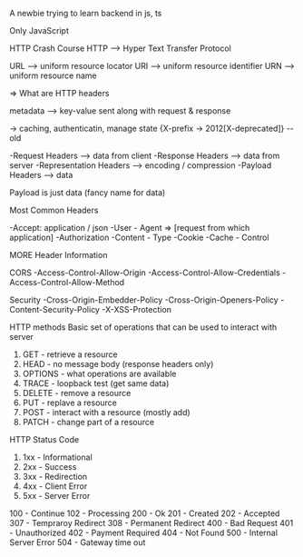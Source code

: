 A newbie trying to learn backend in js, ts

Only JavaScript




HTTP Crash Course
HTTP --> Hyper Text Transfer Protocol

URL --> uniform resource locator
URI --> uniform resource identifier
URN --> uniform resource name

=> What are HTTP headers

metadata --> key-value sent along with request & response

-> caching, authenticatin, manage state
{X-prefix -> 2012[X-deprecated]} --old

-Request Headers         --> data from client
-Response Headers        --> data from server
-Representation Headers  --> encoding / compression
-Payload Headers         --> data 


Payload is just data (fancy name for data)

Most Common Headers

-Accept: application / json
-User - Agent => [request from which application]
-Authorization
-Content - Type
-Cookie
-Cache - Control

MORE 
Header Information

CORS
-Access-Control-Allow-Origin
-Access-Control-Allow-Credentials
-Access-Control-Allow-Method

Security
-Cross-Origin-Embedder-Policy
-Cross-Origin-Openers-Policy
-Content-Security-Policy
-X-XSS-Protection

HTTP methods
Basic set of operations that can be used to interact with server

1. GET - retrieve a resource
2. HEAD - no message body (response headers only)
3. OPTIONS - what operations are available
4. TRACE - loopback test (get same data)
5. DELETE - remove a resource
6. PUT - replave a resource
7. POST - interact with a resource (mostly add)
8. PATCH - change part of a resource


HTTP Status Code

1. 1xx - Informational
2. 2xx - Success
3. 3xx - Redirection
4. 4xx - Client Error
5. 5xx - Server Error


100 - Continue
102 - Processing
200 - Ok
201 - Created
202 - Accepted
307 - Tempraroy Redirect
308 - Permanent Redirect
400 - Bad Request
401 - Unauthorized
402 - Payment Required
404 - Not Found
500 - Internal Server Error
504 - Gateway time out 


